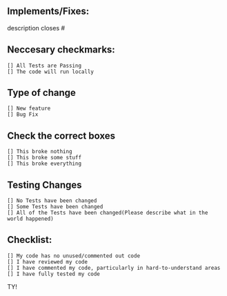 ## Implements/Fixes:

  description closes #

## Neccesary checkmarks:

    [] All Tests are Passing
    [] The code will run locally

## Type of change

    [] New feature
    [] Bug Fix

## Check the correct boxes

    [] This broke nothing
    [] This broke some stuff
    [] This broke everything

## Testing Changes

    [] No Tests have been changed
    [] Some Tests have been changed
    [] All of the Tests have been changed(Please describe what in the world happened)

## Checklist:

    [] My code has no unused/commented out code
    [] I have reviewed my code
    [] I have commented my code, particularly in hard-to-understand areas
    [] I have fully tested my code

TY!